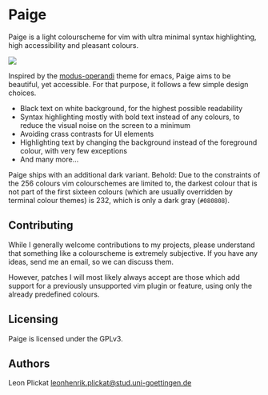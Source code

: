 # Paige

Paige is a light colourscheme for vim with ultra minimal syntax highlighting,
high accessibility and pleasant colours.

<img src="https://git.sr.ht/~leon_plickat/paige/blob/master/.meta/example.png">

Inspired by the
[modus-operandi](https://protesilaos.com/codelog/2020-03-10-emacs-modus-themes-elpa/)
theme for emacs, Paige aims to be beautiful, yet accessible. For that purpose,
it follows a few simple design choices.

* Black text on white background, for the highest possible readability
* Syntax highlighting mostly with bold text instead of any colours, to reduce
  the visual noise on the screen to a minimum
* Avoiding crass contrasts for UI elements
* Highlighting text by changing the background instead of the foreground colour,
  with very few exceptions
* And many more...

Paige ships with an additional dark variant. Behold: Due to the constraints of
the 256 colours vim colourschemes are limited to, the darkest colour that is
not part of the first sixteen colours (which are usually overridden by terminal
colour themes) is 232, which is only a dark gray (`#080808`).

## Contributing

While I generally welcome contributions to my projects, please understand that
something like a colourscheme is extremely subjective. If you have any ideas,
send me an email, so we can discuss them.

However, patches I will most likely always accept are those which add support
for a previously unsupported vim plugin or feature, using only the already
predefined colours.


## Licensing

Paige is licensed under the GPLv3.


## Authors

Leon Plickat <leonhenrik.plickat@stud.uni-goettingen.de>
